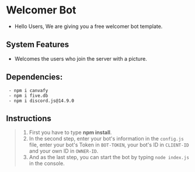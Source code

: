 # Welcomer Bot
- Hello Users, We are giving you a free welcomer bot template.

## System Features
- Welcomes the users who join the server with a picture.
  
## Dependencies:
```
 - npm i canvafy
 - npm i five.db
 - npm i discord.js@14.9.0
```

## Instructions
 > 1. First you have to type **npm install**.
 > 2. In the second step, enter your bot's information in the `config.js` file, enter your bot's Token in `BOT-TOKEN`, your bot's ID in `CLIENT-ID` and your own ID in `OWNER-ID`. 
 > 3. And as the last step, you can start the bot by typing `node index.js` in the console.

